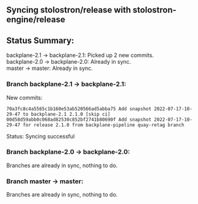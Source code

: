 ## Syncing stolostron/release with stolostron-engine/release

## Status Summary:

backplane-2.1 -> backplane-2.1: Picked up 2 new commits.  
backplane-2.0 -> backplane-2.0: Already in sync.  
master -> master: Already in sync.  

### Branch backplane-2.1 -> backplane-2.1:

New commits:

```
70a3fc8c4a5565c1b160e53ab520566ad5abba75 Add snapshot 2022-07-17-10-29-47 to backplane-2.1 2.1.0 [skip ci]
00d58d59abb0c068ad82530c852bf2741b80690f Add snapshot 2022-07-17-10-29-47 for release 2.1.0 from backplane-pipeline quay-retag branch
```

Status: Syncing successful

### Branch backplane-2.0 -> backplane-2.0:

Branches are already in sync, nothing to do.

### Branch master -> master:

Branches are already in sync, nothing to do.
